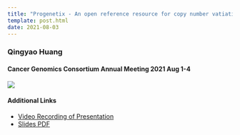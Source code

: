 ```yaml
---
title: "Progenetix - An open reference resource for copy number vatiation data in cancer"
template: post.html
date: 2021-08-03
---
```


### Qingyao Huang
#### Cancer Genomics Consortium Annual Meeting 2021 Aug 1-4

<img src="https://baudisgroup.org/assets/img/2021-08-03_CGC-session-info.png" style="margin-left: auto; margin-right:auto" />

#### Additional Links

* [Video Recording of Presentation](http://progenetix.org/storage-ext/recordings/2021-08-03___Qingyao__CGC_recording.mp4)
* [Slides PDF](https://baudisgroup.org/pdf/2021-08-03___Qingyao-Huang__CGC-progenetix-presentation__slides.pdf)

